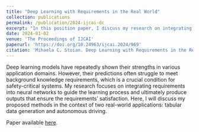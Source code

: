```yaml
---
title: "Deep Learning with Requirements in the Real World"
collection: publications
permalink: /publication/2024-ijcai-dc
excerpt: "In this position paper, I discuss my research on integrating requirements into neural networks to guide the learning process and ultimately produce outputs that ensure the requirements’ satisfaction for two real-world applications: tabular data generation and autonomous driving."
date: 2024-01-02
venue: 'The Proceedings of IJCAI'
paperurl: 'https://doi.org/10.24963/ijcai.2024/969'
citation: 'Mihaela C. Stoian. Deep Learning with Requirements in the Real World. Accepted at IJCAI 2024 Doctoral Consortium.'
---
```


Deep learning models have repeatedly shown their strengths in various application domains. 
However, their predictions often struggle to meet background knowledge requirements, which is a crucial condition for safety-critical systems. 
My research focuses on integrating requirements into neural networks to guide the learning process and ultimately produce outputs that ensure the requirements’ satisfaction. 
Here, I will discuss my proposed methods in the context of two real-world applications: tabular data generation and autonomous driving.

Paper available [here](https://www.ijcai.org/proceedings/2024/969).